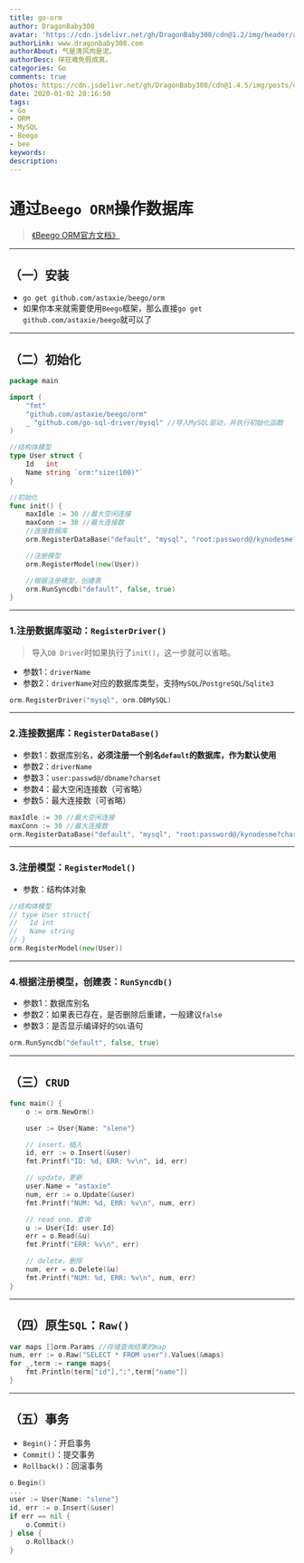 ```yaml
---
title: go-orm
author: DragonBaby308
avatar: 'https://cdn.jsdelivr.net/gh/DragonBaby308/cdn@1.2/img/header/avatar.jpg'
authorLink: www.dragonbaby308.com
authorAbout: 气是清风肉是泥。
authorDesc: 佯狂难免假成真。
categories: Go
comments: true
photos: https://cdn.jsdelivr.net/gh/DragonBaby308/cdn@1.4.5/img/posts/db3/go/go-orm.jpg
date: 2020-01-02 20:16:50
tags:
- Go
- ORM
- MySQL
- Beego
- bee
keywords:
description:
---
```


#  通过`Beego ORM`操作数据库

> [《Beego ORM官方文档》](https://beego.me/docs/mvc/model/overview.md)

---

##  （一）安装

* `go get github.com/astaxie/beego/orm`
* 如果你本来就需要使用`Beego`框架，那么直接`go get github.com/astaxie/beego`就可以了

---

##  （二）初始化

```go
package main

import (
    "fmt"
    "github.com/astaxie/beego/orm"
    _ "github.com/go-sql-driver/mysql" //导入MySQL驱动，并执行初始化函数
)

//结构体模型
type User struct {
    Id   int
    Name string `orm:"size(100)"`
}

//初始化
func init() {
    maxIdle := 30 //最大空闲连接
    maxConn := 30 //最大连接数
    //连接数据库
    orm.RegisterDataBase("default", "mysql", "root:password@/kynodesme?charset=utf8", maxIdle, maxConn)

    //注册模型
    orm.RegisterModel(new(User))

    //根据注册模型，创建表
    orm.RunSyncdb("default", false, true)
}
```

---

###  1.注册数据库驱动：`RegisterDriver()`

> 导入`DB Driver`时如果执行了`init()`，这一步就可以省略。

* 参数1：`driverName`
* 参数2：`driverName`对应的数据库类型，支持`MySQL`/`PostgreSQL`/`Sqlite3`

```go
orm.RegisterDriver("mysql", orm.DBMySQL)
```

---

###  2.连接数据库：`RegisterDataBase()`

* 参数1：数据库别名，**必须注册一个别名`default`的数据库，作为默认使用**
* 参数2：`driverName`
* 参数3：`user:passwd@/dbname?charset`
* 参数4：最大空闲连接数（可省略）
* 参数5：最大连接数（可省略）

```go
maxIdle := 30 //最大空闲连接
maxConn := 30 //最大连接数
orm.RegisterDataBase("default", "mysql", "root:password@/kynodesme?charset=utf8", maxIdle, maxConn)
```

---

###  3.注册模型：`RegisterModel()`

* 参数：结构体对象

```go
//结构体模型
// type User struct{
//   Id int
//   Name string
// }
orm.RegisterModel(new(User))
```

---

###  4.根据注册模型，创建表：`RunSyncdb()`

* 参数1：数据库别名
* 参数2：如果表已存在，是否删除后重建，一般建议`false`
* 参数3：是否显示编译好的`SQL`语句

```go
orm.RunSyncdb("default", false, true)
```

---

##  （三）`CRUD`

```go
func main() {
    o := orm.NewOrm()

    user := User{Name: "slene"}

    // insert，插入
    id, err := o.Insert(&user)
    fmt.Printf("ID: %d, ERR: %v\n", id, err)

    // update，更新
    user.Name = "astaxie"
    num, err := o.Update(&user)
    fmt.Printf("NUM: %d, ERR: %v\n", num, err)

    // read one，查询
    u := User{Id: user.Id}
    err = o.Read(&u)
    fmt.Printf("ERR: %v\n", err)

    // delete，删除
    num, err = o.Delete(&u)
    fmt.Printf("NUM: %d, ERR: %v\n", num, err)
}
```

---

##  （四）原生`SQL`：`Raw()`

```go
var maps []orm.Params //存储查询结果的map
num, err := o.Raw("SELECT * FROM user").Values(&maps)
for _,term := range maps{
    fmt.Println(term["id"],":",term["name"])
}
```

---

##  （五）事务

* `Begin()`：开启事务
* `Commit()`：提交事务
* `Rollback()`：回滚事务

```go
o.Begin()
...
user := User{Name: "slene"}
id, err := o.Insert(&user)
if err == nil {
    o.Commit()
} else {
    o.Rollback()
}
```